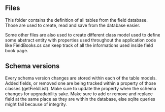 ## Files

This folder contains the definition of all tables from the field database. Those are used to create, read and save from the database easier. 

Some other files are also used to create different class model used to define some abstract entity with properties used throughout the application code like FieldBooks.cs can keep track of all the informations used inside field book page. 

## Schema versions

Every schema version changes are stored within each of the table models. Added fields, or removed one are being tracked within a property of those classes (getFieldList). 
Make sure to update the property when the schema changes for upgradability sake.
Make sure to add or remove and replace field at the same place as they are within the database, else sqlite queries might fail because of integrity.